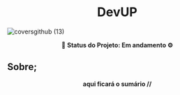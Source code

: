 <h1 align="center">DevUP</h1>

![coversgithub (13)](https://user-images.githubusercontent.com/101408372/169895721-5658f2b5-869b-4e7a-b918-815c2ae6b65c.png)


<div id="inicio" align=center>
📌 <strong>Status do Projeto: Em andamento <strong> ⚙️
</div>

## **Sobre;**

<div id="inicio" align=center>
aqui ficará o sumário // 
</div>

